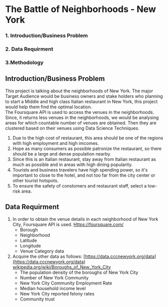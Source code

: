 # The Battle of Neighborhoods - New York
### 1. Introduction/Business Problem
### 2. Data Requirment
### 3.Methodology

## Introduction/Business Problem

This project is talking about the neighborhoods of New York. The major Target Audience would be business owners and stake holders who planning to start a Middle and high class  Italian restaurant in New York, this project would help them find the optimal location.  
The Foursquare API is used to access the venues in the neighborhoods. Since, it returns less venues in the neighborhoods, we would be analysing areas for which countable number of venues are obtained. Then they are clustered based on their venues using Data Science Techniques.

1. Due to the high cost of restaurant, this area should be one of the regions with high employment and high imcomes.
2. Hope as many consumers as possible patronize the restaurant, so there should be a large and dense population nearby.
3. Since this is an Italian restaurant, stay away from Italian restaurant as much as possible and in areas with high dining popularity.
4. Tourists and business travelers have high spending power, so it's important to close to the hotel, and not too far from the city center or other tourist hotspots.
5. To ensure the safety of constomers and restaurant staff, select a low-risk area.

## Data Requirment
1. In order to obtain the venue details in each neighborhood of New York City, Foursquare API is used.
     [Https://foursquare.com/](https://foursquare.com/)
   * Borough
   * Neighborhood	
   * Latitude
   * Longitude
   * Venue Category data
2. Acquire the other data as follows:
    [https://data.cccnewyork.org/data](https://data.cccnewyork.org/data)    [wikipedia.org/wiki/Boroughs_of_New_York_City](https://em.m.wikipedia.org/wiki/Boroughs_of_New_York_City)
   * The population density of the boroughs of New York City
   * Number of New York Community
   * New York City Community Employment Rate
   * Median household income level
   * New York City reported felony rates
   * Community trust
   
   
